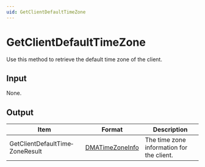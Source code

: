 ```yaml
---
uid: GetClientDefaultTimeZone
---
```


# GetClientDefaultTimeZone

Use this method to retrieve the default time zone of the client.

## Input

None.

## Output

| Item                            | Format                                                         | Description                               |
|---------------------------------|----------------------------------------------------------------|-------------------------------------------|
| GetClientDefaultTime­ZoneResult | [DMATimeZoneInfo](xref:DMATimeZoneInfo) | The time zone information for the client. |

